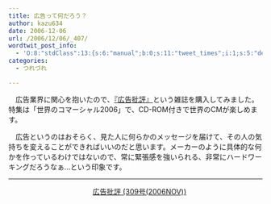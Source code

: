 ```yaml
---
title: 広告って何だろう？
author: kazu634
date: 2006-12-06
url: /2006/12/06/_407/
wordtwit_post_info:
  - 'O:8:"stdClass":13:{s:6:"manual";b:0;s:11:"tweet_times";i:1;s:5:"delay";i:0;s:7:"enabled";i:1;s:10:"separation";s:2:"60";s:7:"version";s:3:"3.7";s:14:"tweet_template";b:0;s:6:"status";i:2;s:6:"result";a:0:{}s:13:"tweet_counter";i:2;s:13:"tweet_log_ids";a:1:{i:0;i:2675;}s:9:"hash_tags";a:0:{}s:8:"accounts";a:1:{i:0;s:7:"kazu634";}}'
categories:
  - つれづれ

---
```

<div class="section">
<p>
    　広告業界に関心を抱いたので、<a href="https://www.amazon.co.jp/exec/obidos/ASIN/4944079427/goodpic-22/" onclick="__gaTracker('send', 'event', 'outbound-article', 'https://www.amazon.co.jp/exec/obidos/ASIN/4944079427/goodpic-22/', '『広告批評』');" target="_top">『広告批評』</a>という雑誌を購入してみました。特集は「世界のコマーシャル2006」で、CD-ROM付きで世界のCMが楽しめます。
</p>
  
<p>
    　広告というのはおそらく、見た人に何らかのメッセージを届けて、その人の気持ちを変えることができればいいのだと思います。メーカーのように具体的な何かを作っているわけではないので、常に緊張感を強いられる、非常にハードワーキングだろうなぁ…という印象です。
</p>
  
<hr />
  
<center>
    &#160;&#160; &#160;<a href="https://www.amazon.co.jp/exec/obidos/ASIN/4944079427/goodpic-22/" onclick="__gaTracker('send', 'event', 'outbound-article', 'https://www.amazon.co.jp/exec/obidos/ASIN/4944079427/goodpic-22/', '広告批評 (309号(2006NOV))');" target="_top">広告批評 (309号(2006NOV))</a><br />
</center>
</div>
